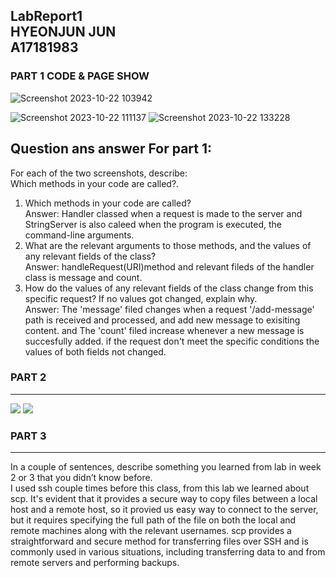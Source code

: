 LabReport1 <br> 
HYEONJUN JUN <br>
A17181983 <br>
---
### PART 1 CODE & PAGE SHOW
![Screenshot 2023-10-22 103942](https://github.com/kfru5515/cse15l-lab-reports-fa23/assets/120256621/286374e3-24ea-4863-8e2d-84dbc2d18271)

![Screenshot 2023-10-22 111137](https://github.com/kfru5515/cse15l-lab-reports-fa23/assets/120256621/92da7f1d-d56b-4c69-beb6-5218a6eeba9a)
![Screenshot 2023-10-22 133228](https://github.com/kfru5515/cse15l-lab-reports-fa23/assets/120256621/a239a79c-8fb2-4d1e-9978-b9d4f378005e)

Question ans answer For part 1:
---
For each of the two screenshots, describe: <br>
Which methods in your code are called?. 
1. Which methods in your code are called?<br>
Answer: Handler classed when a request is made to the server and <br>
StringServer is also caleed when the program is executed, the command-line arguments.
2. What are the relevant arguments to those methods, and the values of any relevant fields of the class? <br>
Answer: handleRequest(URI)method and relevant fileds of the handler class is message and count. <br>
3. How do the values of any relevant fields of the class change from this specific request? If no values got changed, explain why. <br>
Answer: The 'message' filed changes when a request '/add-message' path is received and processed, and add new message to exisiting content. and The 'count' filed increase whenever a new message is succesfully added. if the request don't meet the specific conditions the values of both fields not changed. <br>

### PART 2
---
<img src= "https://github.com/kfru5515/cse15l-lab-reports-fa23/assets/120256621/1954c1ba-59ce-417a-ba71-24b6a0761953"/>

<img src= "https://github.com/kfru5515/cse15l-lab-reports-fa23/assets/120256621/92dc858d-d86d-4df9-93da-9c378006f108"/>

### PART 3
---
In a couple of sentences, describe something you learned from lab in week 2 or 3 that you didn’t know before.<br>
I used ssh couple times before this class, from this lab we learned about scp. It's evident that it provides a secure way to copy files between a local host and a remote host, so it provied us easy way to connect to the server, but it requires specifying the full path of the file on both the local and remote machines along with the relevant usernames. scp provides a straightforward and secure method for transferring files over SSH and is commonly used in various situations, including transferring data to and from remote servers and performing backups.


